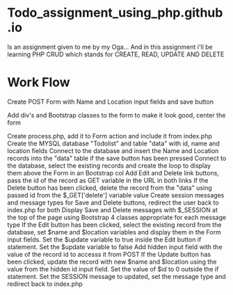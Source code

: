 # Todo_assignment_using_php.github.io
Is an assignment given to me by my Oga... And in this assignment i'll be learning PHP CRUD which stands for CREATE, READ, UPDATE AND DELETE

# Work Flow
Create POST Form with Name and Location input fields and save button

Add div's and  Bootstrap classes to the form to make it look good, center the form

Create process.php, add it to Form action and include it from index.php
Create the MYSQL database "Todolist" and table "data" with id, name and location fields
Connect to the database and insert the Name and Location records into the "data" table if the save button has been pressed
Connect to the database, select the existing records and create the loop to display them above the Form in an Bootstrap col
Add Edit and Delete link buttons, pass the id of the record as GET variable in the URL in both links
If the Delete button has been clicked, delete the record from the "data" using passed id from the $_GET['delete'] variable value
Create session messages and message types for Save and Delete buttons, redirect the user back to index.php for both
Display Save and Delete messages with $_SESSION at the top of the page using Bootstrap 4 classes appropriate for each message type
If the Edit button has been clicked, select the existing record from the database, set $name and $location variables and display them in the Form input fields.
Set the $update variable to true inside the Edit button if statement. Set the $update variable to false
Add hidden input field with the value of the record id to accesss it from POST
If the Update button has been clicked, update the record with new $name and $location using the value from the hidden id input field. Set the value of $id to 0 outside the if statement.
Set the SESSION message to updated, set the message type and redirect back to index.php
